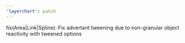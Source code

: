 ```yaml
---
'layerchart': patch
---
```


fix(Area|Link|Spline): Fix advertant tweening due to non-granular object reactivity with tweened options
